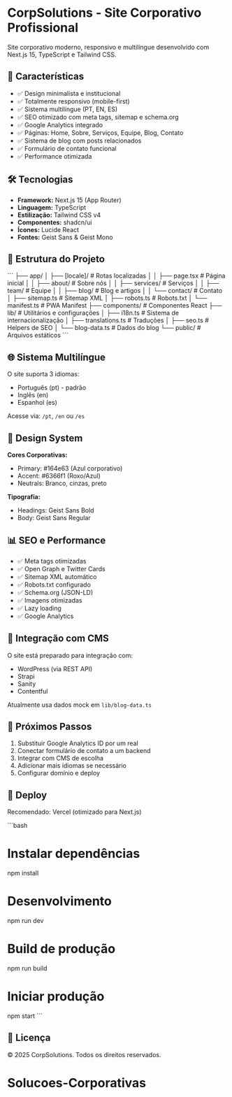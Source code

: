 # CorpSolutions - Site Corporativo Profissional

Site corporativo moderno, responsivo e multilíngue desenvolvido com Next.js 15, TypeScript e Tailwind CSS.

## 🚀 Características

- ✅ Design minimalista e institucional
- ✅ Totalmente responsivo (mobile-first)
- ✅ Sistema multilíngue (PT, EN, ES)
- ✅ SEO otimizado com meta tags, sitemap e schema.org
- ✅ Google Analytics integrado
- ✅ Páginas: Home, Sobre, Serviços, Equipe, Blog, Contato
- ✅ Sistema de blog com posts relacionados
- ✅ Formulário de contato funcional
- ✅ Performance otimizada

## 🛠️ Tecnologias

- **Framework:** Next.js 15 (App Router)
- **Linguagem:** TypeScript
- **Estilização:** Tailwind CSS v4
- **Componentes:** shadcn/ui
- **Ícones:** Lucide React
- **Fontes:** Geist Sans & Geist Mono

## 📁 Estrutura do Projeto

\`\`\`
├── app/
│   ├── [locale]/          # Rotas localizadas
│   │   ├── page.tsx       # Página inicial
│   │   ├── about/         # Sobre nós
│   │   ├── services/      # Serviços
│   │   ├── team/          # Equipe
│   │   ├── blog/          # Blog e artigos
│   │   └── contact/       # Contato
│   ├── sitemap.ts         # Sitemap XML
│   ├── robots.ts          # Robots.txt
│   └── manifest.ts        # PWA Manifest
├── components/            # Componentes React
├── lib/                   # Utilitários e configurações
│   ├── i18n.ts           # Sistema de internacionalização
│   ├── translations.ts   # Traduções
│   ├── seo.ts            # Helpers de SEO
│   └── blog-data.ts      # Dados do blog
└── public/               # Arquivos estáticos
\`\`\`

## 🌐 Sistema Multilíngue

O site suporta 3 idiomas:
- Português (pt) - padrão
- Inglês (en)
- Espanhol (es)

Acesse via: `/pt`, `/en` ou `/es`

## 🎨 Design System

**Cores Corporativas:**
- Primary: #164e63 (Azul corporativo)
- Accent: #6366f1 (Roxo/Azul)
- Neutrals: Branco, cinzas, preto

**Tipografia:**
- Headings: Geist Sans Bold
- Body: Geist Sans Regular

## 📊 SEO e Performance

- ✅ Meta tags otimizadas
- ✅ Open Graph e Twitter Cards
- ✅ Sitemap XML automático
- ✅ Robots.txt configurado
- ✅ Schema.org (JSON-LD)
- ✅ Imagens otimizadas
- ✅ Lazy loading
- ✅ Google Analytics

## 🔗 Integração com CMS

O site está preparado para integração com:
- WordPress (via REST API)
- Strapi
- Sanity
- Contentful

Atualmente usa dados mock em `lib/blog-data.ts`

## 📝 Próximos Passos

1. Substituir Google Analytics ID por um real
2. Conectar formulário de contato a um backend
3. Integrar com CMS de escolha
4. Adicionar mais idiomas se necessário
5. Configurar domínio e deploy

## 🚀 Deploy

Recomendado: Vercel (otimizado para Next.js)

\`\`\`bash
# Instalar dependências
npm install

# Desenvolvimento
npm run dev

# Build de produção
npm run build

# Iniciar produção
npm start
\`\`\`

## 📄 Licença

© 2025 CorpSolutions. Todos os direitos reservados.
# Solucoes-Corporativas

